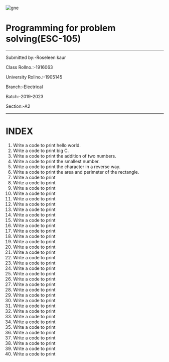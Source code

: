 ![gne](https://user-images.githubusercontent.com/59995295/77767494-2c931300-7067-11ea-9b1f-136608912a79.jpg)
# Programming for problem solving(ESC-105)
------------
Submitted by:-Roseleen kaur

Class Rollno.:-1916063

University Rollno.:-1905145

Branch:-Electrical

Batch:-2019-2023

Section:-A2


-----------
# INDEX

1. Write a code to print hello world.
2. Write a code to print big C.
3. Write a code to print the addition of two numbers.
4. Write a code to print the smallest number.
5. Write a code to print the character in a reverse way.
6. Write a code to print the area and perimeter of the rectangle.
7. Write a code to print 
8. Write a code to print 
9. Write a code to print 
10. Write a code to print 
11. Write a code to print 
12. Write a code to print 
13. Write a code to print 
14. Write a code to print 
15. Write a code to print 
16. Write a code to print 
17. Write a code to print 
18. Write a code to print 
19. Write a code to print 
20. Write a code to print 
21. Write a code to print 
22. Write a code to print 
23. Write a code to print 
24. Write a code to print 
25. Write a code to print 
26. Write a code to print 
27. Write a code to print 
28. Write a code to print 
29. Write a code to print 
30. Write a code to print 
31. Write a code to print 
32. Write a code to print 
33. Write a code to print 
34. Write a code to print 
35. Write a code to print 
36. Write a code to print 
37. Write a code to print 
38. Write a code to print 
39. Write a code to print 
40. Write a code to print 





